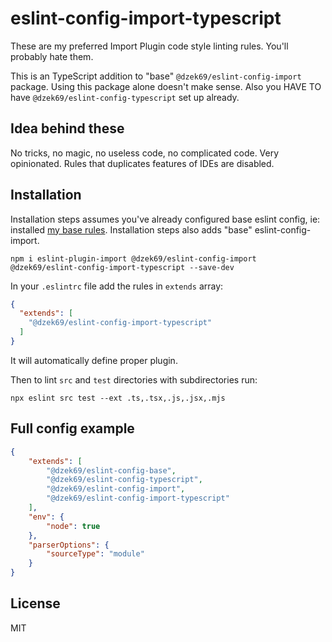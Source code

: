 # eslint-config-import-typescript

These are my preferred Import Plugin code style linting rules. You'll probably hate them.

This is an TypeScript addition to "base" `@dzek69/eslint-config-import` package. Using this package alone doesn't make
sense. Also you HAVE TO have `@dzek69/eslint-config-typescript` set up already.

## Idea behind these

No tricks, no magic, no useless code, no complicated code. Very opinionated. Rules that duplicates features of IDEs are
disabled.

## Installation

Installation steps assumes you've already configured base eslint config, ie: installed
[my base rules](https://github.com/dzek69/eslint-config-base). Installation steps also adds "base" eslint-config-import.

```
npm i eslint-plugin-import @dzek69/eslint-config-import @dzek69/eslint-config-import-typescript --save-dev
```

In your `.eslintrc` file add the rules in `extends` array:
```json
{
  "extends": [
    "@dzek69/eslint-config-import-typescript"
  ]
}
```

It will automatically define proper plugin.

Then to lint `src` and `test` directories with subdirectories run:
```
npx eslint src test --ext .ts,.tsx,.js,.jsx,.mjs
```

## Full config example

```json
{
    "extends": [
        "@dzek69/eslint-config-base",
        "@dzek69/eslint-config-typescript",
        "@dzek69/eslint-config-import",
        "@dzek69/eslint-config-import-typescript"
    ],
    "env": {
        "node": true
    },
    "parserOptions": {
        "sourceType": "module"
    }
}
```

## License

MIT
